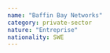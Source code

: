 ```yaml
---
name: "Baffin Bay Networks"
category: private-sector
nature: "Entreprise"
nationality: SWE
---
```

    